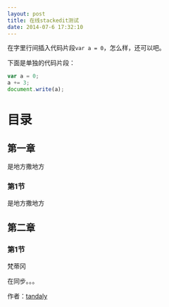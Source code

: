 ```yaml
---
layout: post
title: 在线stackedit测试
date: 2014-07-6 17:32:10  
---
```



在字里行间插入代码片段`var a = 0`，怎么样，还可以吧。

下面是单独的代码片段：

```javascript
var a = 0;
a += 3;
document.write(a);
```
  
  

目录
===

## 第一章

是地方撒地方


### 第1节

是地方撒地方

## 第二章

### 第1节

梵蒂冈

在同步。。。

作者：[tandaly](http://tandaly.github.com)
